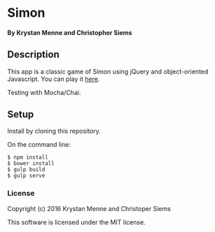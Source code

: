 # Simon

#### By Krystan Menne and Christopher Siems

## Description

This app is a classic game of Simon using jQuery and object-oriented Javascript. You can play it [here](http://gitkrystan.github.io/js-simon/).

Testing with Mocha/Chai.

## Setup

Install by cloning this repository.

On the command line:
```
$ npm install
$ bower install
$ gulp build
$ gulp serve
```

### License

Copyright (c) 2016 Krystan Menne and Christoper Siems

This software is licensed under the MIT license.
